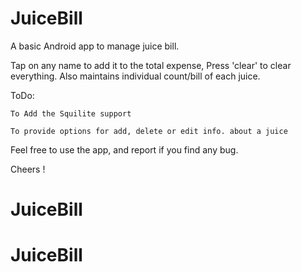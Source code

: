 JuiceBill
=========

A basic Android app to manage juice bill.

Tap on any name to add it to the total expense, Press 'clear' to clear everything. 
Also maintains individual count/bill of each juice.

ToDo:

    To Add the Squilite support

    To provide options for add, delete or edit info. about a juice


Feel free to use the app, and report if you find any bug.

Cheers !
# JuiceBill
# JuiceBill
